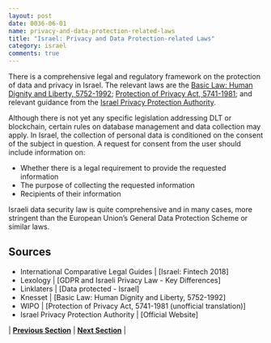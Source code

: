 ```yaml
---
layout: post
date: 0036-06-01
name: privacy-and-data-protection-related-laws
title: "Israel: Privacy and Data Protection-related Laws"
category: israel
comments: true
---
```


There is a comprehensive legal and regulatory framework on the protection of data and privacy in Israel. The relevant laws are the [Basic Law: Human Dignity and Liberty, 5752-1992](https://www.knesset.gov.il/laws/special/eng/basic3_eng.htm); [Protection of Privacy Act, 5741-1981](http://www.wipo.int/wipolex/en/text.jsp?file_id=347462); and relevant guidance from the [Israel Privacy Protection Authority](https://www.gov.il/en/Departments/the_privacy_protection_authority). 

Although there is not yet any specific legislation addressing DLT or blockchain, certain rules on database management and data collection may apply. In Israel, the collection of personal data is conditioned on the consent of the subject in question. A request for consent from the user should include information on:
- Whether there is a legal requirement to provide the requested information
- The purpose of collecting the requested information
- Recipients of their information

Israeli data security law is quite comprehensive and in many cases, more stringent than the European Union’s General Data Protection Scheme or similar laws.


Sources
---
- International Comparative Legal Guides | [Israel: Fintech 2018]
- Lexology | [GDPR and Israeli Privacy Law - Key Differences]
- Linklaters | [Data protected - Israel]
- Knesset | [Basic Law: Human Dignity and Liberty, 5752-1992]
- WIPO | [Protection of Privacy Act, 5741-1981 (unofficial translation)]
- Israel Privacy Protection Authority | [Official Website] 


| **[Previous Section](https://neo-project.github.io/global-blockchain-compliance-hub//israel/israel-securities-related-laws.html)** | **[Next Section](https://neo-project.github.io/global-blockchain-compliance-hub//israel/israel-final-liability.html)** |
